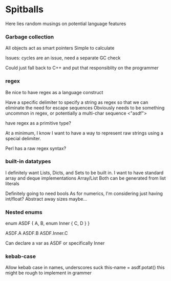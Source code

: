 # Spitballs
Here lies random musings on potential language features

### Garbage collection
All objects act as smart pointers
Simple to calculate

Issues:
    cycles are an issue, need a separate GC check

Could just fall back to C++ and put that responsiblity on the programmer

### regex
Be nice to have regex as a language construct

Have a specific delimiter to specify a string as regex so that we can eliminate the need for escape sequences
Obviously needs to be something uncommon in regex, or potentially a multi-char sequence
<"asdf">

have regex as a primitive type?

At a minimum, I know I want to have a way to represent raw strings using a special delimiter.

Perl has a raw regex syntax?

### built-in datatypes
I definitely want Lists, Dicts, and Sets to be built in.
I want to have standard array and deque implementations
Array/List
Both can be generated from list literals

Definitely going to need bools
As for numerics, I'm considering just having int/float?
Abstract away sizes maybe...

### Nested enums
enum ASDF
{
  A,
  B,
  enum Inner
  {
     C,
     D
  }
}

ASDF.A
ASDF.B
ASDF.Inner.C

Can declare a var as ASDF or specifically Inner

### kebab-case
Allow kebab case in names, underscores suck
this-name = asdf.potat()
this might be rough to implement in grammer

